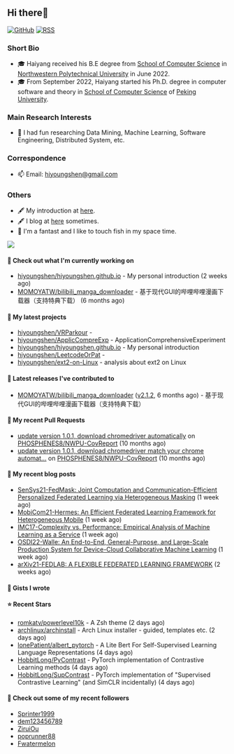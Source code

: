 ## Hi there👋
[![GitHub](https://img.shields.io/badge/dynamic/json?logo=github&label=GitHub&labelColor=495867&color=495867&query=%24.data.totalSubs&url=https%3A%2F%2Fapi.spencerwoo.com%2Fsubstats%2F%3Fsource%3Dgithub%26queryKey%3Dhayschan&style=flat-square)](https://github.com/hiyoungshen)
[![RSS](https://img.shields.io/badge/dynamic/json?logo=rss&logoColor=white&label=RSS&labelColor=95B8D1&color=95B8D1&query=%24.data.totalSubs&url=https%3A%2F%2Fapi.spencerwoo.com%2Fsubstats%2F%3Fsource%3Dfeedly%257Cinoreader%257CfeedsPub%26queryKey%3Dhttps://haysc.tech/feed.xml&style=flat-square)](https://hiyoungshen.github.io/)

### Short Bio
- 🎓 Haiyang received his B.E degree from [School of Computer Science](https://jsj.nwpu.edu.cn/) in [Northwestern Polytechnical University](https://www.nwpu.edu.cn/) in June 2022.
- 🎓 From September 2022, Haiyang started his Ph.D. degree in computer software and theory in [School of Computer Science](https://cs.pku.edu.cn/) of [Peking University](https://www.pku.edu.cn/).

### Main Research Interests
- 🌱 I had fun researching Data Mining, Machine Learning, Software Engineering, Distributed System, etc.

### Correspondence
- 📫 Email: [hiyoungshen@gmail.com](mailto:hiyoungshen@gmail.com)

### Others
- 🖋 My introduction at [here](https://intro.bestshy.top).
- 🖋 I blog at [here](https://blog.bestshy.top) sometimes.
- 🤔 I'm a fantast and I like to touch fish in my space time.

<img align="center" src="https://github-readme-stats.vercel.app/api?username=hiyoungshen&show_icons=true&icon_color=CE1D2D&text_color=718096&bg_color=ffffff&hide_title=true" />

#### 👷 Check out what I'm currently working on

- [hiyoungshen/hiyoungshen.github.io](https://github.com/hiyoungshen/hiyoungshen.github.io) - My personal introduction (2 weeks ago)
- [MOMOYATW/bilibili_manga_downloader](https://github.com/MOMOYATW/bilibili_manga_downloader) - 基于现代GUI的哔哩哔哩漫画下载器（支持特典下载） (6 months ago)

#### 🌱 My latest projects

- [hiyoungshen/VRParkour](https://github.com/hiyoungshen/VRParkour) - 
- [hiyoungshen/ApplicCompreExp](https://github.com/hiyoungshen/ApplicCompreExp) - ApplicationComprehensiveExperiment
- [hiyoungshen/hiyoungshen.github.io](https://github.com/hiyoungshen/hiyoungshen.github.io) - My personal introduction
- [hiyoungshen/LeetcodeOrPat](https://github.com/hiyoungshen/LeetcodeOrPat) - 
- [hiyoungshen/ext2-on-Linux](https://github.com/hiyoungshen/ext2-on-Linux) - analysis about ext2 on Linux

#### 🔭 Latest releases I've contributed to

- [MOMOYATW/bilibili_manga_downloader](https://github.com/MOMOYATW/bilibili_manga_downloader) ([v2.1.2](https://github.com/MOMOYATW/bilibili_manga_downloader/releases/tag/v2.1.2), 6 months ago) - 基于现代GUI的哔哩哔哩漫画下载器（支持特典下载）

#### 🔨 My recent Pull Requests

- [update version 1.0.1, download chromedriver automatically](https://github.com/PHOSPHENES8/NWPU-CovReport/pull/2) on [PHOSPHENES8/NWPU-CovReport](https://github.com/PHOSPHENES8/NWPU-CovReport) (10 months ago)
- [update version 1.0.1, download chromedriver match your chrome automat…](https://github.com/PHOSPHENES8/NWPU-CovReport/pull/1) on [PHOSPHENES8/NWPU-CovReport](https://github.com/PHOSPHENES8/NWPU-CovReport) (10 months ago)

#### 📜 My recent blog posts

- [SenSys21-FedMask: Joint Computation and Communication-Efficient Personalized Federated Learning via Heterogeneous Masking](https://hiyoungshen.github.io/2022/12/24/sensys21-fedmask-joint-computation-and-communication-efficient-personalized-federated-learning-via-heterogeneous-masking/) (1 week ago)
- [MobiCom21-Hermes: An Efficient Federated Learning Framework for Heterogeneous Mobile](https://hiyoungshen.github.io/2022/12/23/mobicom21-hermes-an-efficient-federated-learning-framework-for-heterogeneous-mobile-clients/) (1 week ago)
- [IMC17-Complexity vs. Performance: Empirical Analysis of Machine Learning as a Service](https://hiyoungshen.github.io/2022/12/21/imc17-complexity-vs-performance-empirical-analysis-of-machine-learning-as-a-service/) (1 week ago)
- [OSDI22-Walle: An End-to-End, General-Purpose, and Large-Scale Production System for Device-Cloud Collaborative Machine Learning](https://hiyoungshen.github.io/2022/12/20/osdi22-walle-an-end-to-end-general-purpose-and-large-scale-production-system-for-device-cloud-collaborative-machine-learning/) (1 week ago)
- [arXiv21-FEDLAB: A FLEXIBLE FEDERATED LEARNING FRAMEWORK](https://hiyoungshen.github.io/2022/12/18/arxiv21-fedlab-a-flexible-federated-learning-framework/) (2 weeks ago)

#### 📓 Gists I wrote


#### ⭐ Recent Stars

- [romkatv/powerlevel10k](https://github.com/romkatv/powerlevel10k) - A Zsh theme (2 days ago)
- [archlinux/archinstall](https://github.com/archlinux/archinstall) - Arch Linux installer - guided, templates etc. (2 days ago)
- [lonePatient/albert_pytorch](https://github.com/lonePatient/albert_pytorch) - A Lite Bert For Self-Supervised Learning Language Representations (4 days ago)
- [HobbitLong/PyContrast](https://github.com/HobbitLong/PyContrast) - PyTorch implementation of Contrastive Learning methods (4 days ago)
- [HobbitLong/SupContrast](https://github.com/HobbitLong/SupContrast) - PyTorch implementation of &#34;Supervised Contrastive Learning&#34;  (and SimCLR incidentally) (4 days ago)

#### 👯 Check out some of my recent followers

- [Sprinter1999](https://github.com/Sprinter1999)
- [dem123456789](https://github.com/dem123456789)
- [ZiruiOu](https://github.com/ZiruiOu)
- [poprunner88](https://github.com/poprunner88)
- [Fwatermelon](https://github.com/Fwatermelon)


